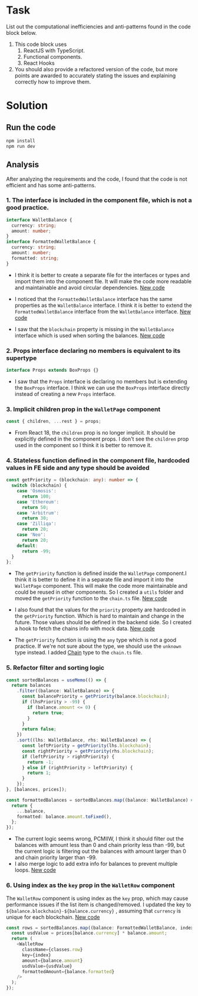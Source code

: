 # Task

List out the computational inefficiencies and anti-patterns found in the code block below.

1. This code block uses
   1. ReactJS with TypeScript.
   2. Functional components.
   3. React Hooks
2. You should also provide a refactored version of the code, but more points are awarded to accurately stating the issues and explaining correctly how to improve them.

# Solution

## Run the code

```bash
npm install
npm run dev
```

## Analysis

After analyzing the requirements and the code, I found that the code is not efficient and has some anti-patterns.

### 1. The interface is included in the component file, which is not a good practice.

```typescript
interface WalletBalance {
  currency: string;
  amount: number;
}
interface FormattedWalletBalance {
  currency: string;
  amount: number;
  formatted: string;
}
```

- I think it is better to create a separate file for the interfaces or types and import them into the component file. It will make the code more readable and maintainable and avoid circular dependencies. [New code](https://github.com/kiennt16790/nguyen_trung_kien/blob/master/src/problem3/src/types/wallet.ts)

- I noticed that the `FormattedWalletBalance` interface has the same properties as the `WalletBalance` interface. I think it is better to extend the `FormattedWalletBalance` interface from the `WalletBalance` interface. [New code](https://github.com/kiennt16790/nguyen_trung_kien/blob/master/src/problem3/src/types/wallet.ts#L7)

- I saw that the `blockchain` property is missing in the `WalletBalance` interface which is used when sorting the balances. [New code](https://github.com/kiennt16790/nguyen_trung_kien/blob/master/src/problem3/src/types/wallet.ts#L2)

### 2. Props interface declaring no members is equivalent to its supertype

```typescript
interface Props extends BoxProps {}
```

- I saw that the `Props` interface is declaring no members but is extending the `BoxProps` interface. I think we can use the `BoxProps` interface directly instead of creating a new `Props` interface.

### 3. Implicit children prop in the `WalletPage` component

```typescript
const { children, ...rest } = props;
```

- From React 18, the `children` prop is no longer implicit. It should be explicitly defined in the component props. I don't see the `children` prop used in the component so I think it is better to remove it.

### 4. Stateless function defined in the component file, hardcoded values in FE side and any type should be avoided

```typescript
const getPriority = (blockchain: any): number => {
  switch (blockchain) {
    case 'Osmosis':
      return 100;
    case 'Ethereum':
      return 50;
    case 'Arbitrum':
      return 30;
    case 'Zilliqa':
      return 20;
    case 'Neo':
      return 20;
    default:
      return -99;
  }
};
```

- The `getPriority` function is defined inside the `WalletPage` component.I think it is better to define it in a separate file and import it into the `WalletPage` component. This will make the code more maintainable and could be reused in other components. So I created a `utils` folder and moved the `getPriority` function to the `chain.ts` file. [New code](https://github.com/kiennt16790/nguyen_trung_kien/blob/master/src/problem3/src/utils/chain.ts#L1)
- I also found that the values for the `priority` property are hardcoded in the `getPriority` function. Which is hard to maintain and change in the future. Those values should be defined in the backend side. So I created a hook to fetch the chains info with mock data. [New code](https://github.com/kiennt16790/nguyen_trung_kien/blob/master/src/problem3/src/hooks/useChain.ts#L1)

- The `getPriority` function is using the `any` type which is not a good practice. If we're not sure about the type, we should use the `unknown` type instead. I added [Chain](https://github.com/kiennt16790/nguyen_trung_kien/blob/master/src/problem3/src/types/chain.ts) type to the `chain.ts` file.

### 5. Refactor filter and sorting logic

```typescript
const sortedBalances = useMemo(() => {
  return balances
    .filter((balance: WalletBalance) => {
      const balancePriority = getPriority(balance.blockchain);
      if (lhsPriority > -99) {
        if (balance.amount <= 0) {
          return true;
        }
      }
      return false;
    })
    .sort((lhs: WalletBalance, rhs: WalletBalance) => {
      const leftPriority = getPriority(lhs.blockchain);
      const rightPriority = getPriority(rhs.blockchain);
      if (leftPriority > rightPriority) {
        return -1;
      } else if (rightPriority > leftPriority) {
        return 1;
      }
    });
}, [balances, prices]);

const formattedBalances = sortedBalances.map((balance: WalletBalance) => {
  return {
    ...balance,
    formatted: balance.amount.toFixed(),
  };
});
```

- The current logic seems wrong, PCMIIW, I think it should filter out the balances with amount less than 0 and chain priority less than -99, but the current logic is filtering out the balances with amount larger than 0 and chain priority larger than -99.
- I also merge logic to add extra info for balances to prevent multiple loops.
  [New code](https://github.com/kiennt16790/nguyen_trung_kien/blob/master/src/problem3/src/components/WalletPage.tsx#L18)

### 6. Using index as the `key` prop in the `WalletRow` component

The `WalletRow` component is using index as the `key` prop, which may cause performance issues if the list item is changed/removed. I updated the key to `${balance.blockchain}-${balance.currency}` , assuming that `currency` is unique for each blockchain. [New code](https://github.com/kiennt16790/nguyen_trung_kien/blob/master/src/problem3/src/components/WalletPage.tsx#L44)

```typescript
const rows = sortedBalances.map((balance: FormattedWalletBalance, index: number) => {
  const usdValue = prices[balance.currency] * balance.amount;
  return (
    <WalletRow
      className={classes.row}
      key={index}
      amount={balance.amount}
      usdValue={usdValue}
      formattedAmount={balance.formatted}
    />
  );
});
```
